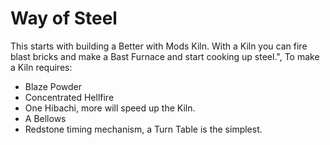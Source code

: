 # Way of Steel



This starts with building a Better with Mods Kiln. With a Kiln you can fire blast bricks and make a Bast Furnace and start cooking up steel.",
To make a Kiln requires:

 * Blaze Powder
 * Concentrated Hellfire
 * One Hibachi, more will speed up the Kiln.
 * A Bellows
 * Redstone timing mechanism, a Turn Table is the simplest.
